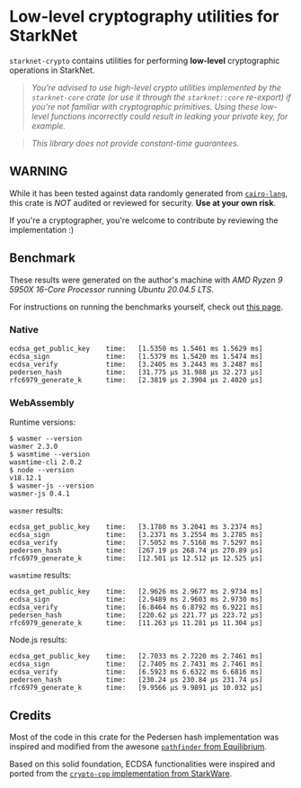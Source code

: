 # Low-level cryptography utilities for StarkNet

`starknet-crypto` contains utilities for performing **low-level** cryptographic operations in StarkNet.

> _You're advised to use high-level crypto utilities implemented by the `starknet-core` crate (or use it through the `starknet::core` re-export) if you're not familiar with cryptographic primitives. Using these low-level functions incorrectly could result in leaking your private key, for example._

> _This library does not provide constant-time guarantees._

## **WARNING**

While it has been tested against data randomly generated from [`cairo-lang`](https://github.com/starkware-libs/cairo-lang), this crate is _NOT_ audited or reviewed for security. **Use at your own risk**.

If you're a cryptographer, you're welcome to contribute by reviewing the implementation :)

## Benchmark

These results were generated on the author's machine with _AMD Ryzen 9 5950X 16-Core Processor_ running _Ubuntu 20.04.5 LTS_.

For instructions on running the benchmarks yourself, check out [this page](../BENCHMARK.md).

### Native

```log
ecdsa_get_public_key    time:   [1.5350 ms 1.5461 ms 1.5629 ms]
ecdsa_sign              time:   [1.5379 ms 1.5420 ms 1.5474 ms]
ecdsa_verify            time:   [3.2405 ms 3.2443 ms 3.2487 ms]
pedersen_hash           time:   [31.775 µs 31.988 µs 32.273 µs]
rfc6979_generate_k      time:   [2.3819 µs 2.3904 µs 2.4020 µs]
```

### WebAssembly

Runtime versions:

```console
$ wasmer --version
wasmer 2.3.0
$ wasmtime --version
wasmtime-cli 2.0.2
$ node --version
v18.12.1
$ wasmer-js --version
wasmer-js 0.4.1
```

`wasmer` results:

```log
ecdsa_get_public_key    time:   [3.1780 ms 3.2041 ms 3.2374 ms]
ecdsa_sign              time:   [3.2371 ms 3.2554 ms 3.2785 ms]
ecdsa_verify            time:   [7.5052 ms 7.5168 ms 7.5297 ms]
pedersen_hash           time:   [267.19 µs 268.74 µs 270.89 µs]
rfc6979_generate_k      time:   [12.501 µs 12.512 µs 12.525 µs]
```

`wasmtime` results:

```log
ecdsa_get_public_key    time:   [2.9626 ms 2.9677 ms 2.9734 ms]
ecdsa_sign              time:   [2.9489 ms 2.9603 ms 2.9730 ms]
ecdsa_verify            time:   [6.8464 ms 6.8792 ms 6.9221 ms]
pedersen_hash           time:   [220.62 µs 221.77 µs 223.72 µs]
rfc6979_generate_k      time:   [11.263 µs 11.281 µs 11.304 µs]
```

Node.js results:

```log
ecdsa_get_public_key    time:   [2.7033 ms 2.7220 ms 2.7461 ms]
ecdsa_sign              time:   [2.7405 ms 2.7431 ms 2.7461 ms]
ecdsa_verify            time:   [6.5923 ms 6.6322 ms 6.6816 ms]
pedersen_hash           time:   [230.24 µs 230.84 µs 231.74 µs]
rfc6979_generate_k      time:   [9.9566 µs 9.9891 µs 10.032 µs]
```

## Credits

Most of the code in this crate for the Pedersen hash implementation was inspired and modified from the awesone [`pathfinder` from Equilibrium](https://github.com/eqlabs/pathfinder/blob/b091cb889e624897dbb0cbec3c1df9a9e411eb1e/crates/pedersen/src/lib.rs).

Based on this solid foundation, ECDSA functionalities were inspired and ported from the [`crypto-cpp` implementation from StarkWare](https://github.com/starkware-libs/crypto-cpp/blob/95864fbe11d5287e345432dbe1e80dea3c35fc58/src/starkware/crypto/ecdsa.cc).
